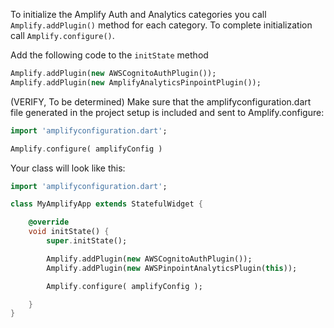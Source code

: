 To initialize the Amplify Auth and Analytics categories you call `Amplify.addPlugin()` method for each category. To complete initialization call `Amplify.configure()`.

Add the following code to the `initState` method 


```dart
Amplify.addPlugin(new AWSCognitoAuthPlugin());
Amplify.addPlugin(new AmplifyAnalyticsPinpointPlugin());
```

(VERIFY, To be determined) Make sure that the amplifyconfiguration.dart file generated in the project setup is included and sent to Amplify.configure: 

```dart 
import 'amplifyconfiguration.dart';

Amplify.configure( amplifyConfig )
```

Your class will look like this:

```dart
import 'amplifyconfiguration.dart';

class MyAmplifyApp extends StatefulWidget {

    @override
    void initState() {
        super.initState(); 

        Amplify.addPlugin(new AWSCognitoAuthPlugin());
        Amplify.addPlugin(new AWSPinpointAnalyticsPlugin(this));

        Amplify.configure( amplifyConfig ); 

    }
}
```